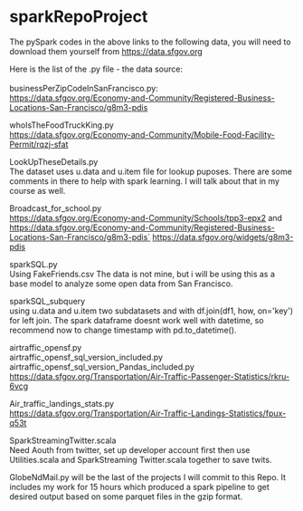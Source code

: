 # sparkRepoProject

The pySpark codes in the above links to the following data, you will need to download them yourself from https://data.sfgov.org<br>

Here is the list of the .py file - the data source:<br><br>
businessPerZipCodeInSanFrancisco.py: <br>
https://data.sfgov.org/Economy-and-Community/Registered-Business-Locations-San-Francisco/g8m3-pdis

whoIsTheFoodTruckKing.py<br>
https://data.sfgov.org/Economy-and-Community/Mobile-Food-Facility-Permit/rqzj-sfat

LookUpTheseDetails.py <br>
The dataset uses u.data and u.item file for lookup puposes. There are some comments in there to help with spark learning. I will talk about that in my course as well.


Broadcast_for_school.py <br>
https://data.sfgov.org/Economy-and-Community/Schools/tpp3-epx2 and <br>
https://data.sfgov.org/Economy-and-Community/Registered-Business-Locations-San-Francisco/g8m3-pdis`
https://data.sfgov.org/widgets/g8m3-pdis

sparkSQL.py<br>
Using FakeFriends.csv The data is not mine, but i will be using this as a base model to analyze some open data from San Francisco. <br>

sparkSQL_subquery<br>
using u.data and u.item two subdatasets and with df.join(df1, how, on='key') for  left join. The spark dataframe doesnt work well with datetime, so recommend now to change timestamp with pd.to_datetime().<br>

airtraffic_opensf.py <br>
airtraffic_opensf_sql_version_included.py <br>
airtraffic_opensf_sql_version_Pandas_included.py<br>
https://data.sfgov.org/Transportation/Air-Traffic-Passenger-Statistics/rkru-6vcg

Air_traffic_landings_stats.py<br>
https://data.sfgov.org/Transportation/Air-Traffic-Landings-Statistics/fpux-q53t

SparkStreamingTwitter.scala <br>
Need Aouth from twitter, set up developer account first then use Utilities.scala and SparkStreaming Twitter.scala together to save twits.

GlobeNdMail.py will be the last of the projects I will commit to this Repo. It includes my work for 15 hours which produced a spark pipeline to get desired output based on some parquet files in the gzip format. 
